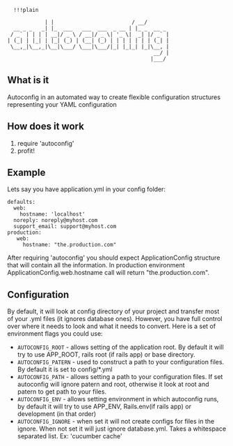 	  !!!plain

                | |                         / __/
      __ _ _   _| |_  ___   ___  ___  _ __ | |_ _  __ _
     / _` | | | | __|/ _ \ / __|/ _ \| '_ \|  _| |/ _` |
    | (_| | |_| | |_| (_) | (__| (_) | | | | | | | (_| |
     \__,_|\__,_|\__|\___/ \___|\___/|_| |_|_| |_|\__, |
                                                   __/ |
                                                  |___/

## What is it

Autoconfig in an automated way to create flexible configuration structures representing your YAML configuration

## How does it work

1. require 'autoconfig'
2. profit!

## Example

Lets say you have application.yml in your config folder:

    defaults:
      web:
        hostname: 'localhost'
      noreply: noreply@myhost.com
      support_email: support@myhost.com
    production:
       web:
         hostname: "the.production.com"

After requiring 'autoconfig' you should expect ApplicationConfig structure that will contain all the information. In production environment
ApplicationConfig.web.hostname call will return "the.production.com".

## Configuration

By default, it will look at config directory of your project and transfer most of your .yml files (it ignores database ones). However,
you have full control over where it needs to look and what it needs to convert. Here is a set of environment flags you could use:

 * `AUTOCONFIG_ROOT` - allows setting of the application root. By default it will try to use APP_ROOT, rails root (if rails app) or base directory.
 * `AUTOCONFIG_PATERN` - used to construct a path to your configuration files. By default it is set to config/*.yml
 * `AUTOCONFIG_PATH` - allows setting a path to your configuration files. If set autoconfig will ignore patern and root, otherwise
 it look at root and patern to get path to your files.
 * `AUTOCONFIG_ENV` - allows setting environment in which autoconfig runs, by default it will try to use APP_ENV, Rails.env(if rails app) or
 development (in that order)
 * `AUTOCONFIG_IGNORE` - when set it will not create configs for files in the ignore. When not set it will just ignore database.yml. Takes a whitespace
 separated list. Ex: 'cucumber cache'
